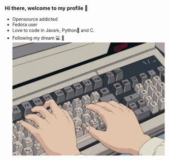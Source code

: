 ### Hi there, welcome to my profile 👋

- Opensource addicted
- Fedora user 
- Love to code in Java☕, Python🐍 and C.
- Following my dream 💻 🌈
![](https://github.com/jacopoesposito/jacopoesposito/blob/main/gif.gif)



<!--
**jacopoesposito/jacopoesposito** is a ✨ _special_ ✨ repository because its `README.md` (this file) appears on your GitHub profile.

Here are some ideas to get you started:

- 🔭 I’m currently working on ...
- 🌱 I’m currently learning ...
- 👯 I’m looking to collaborate on ...
- 🤔 I’m looking for help with ...
- 💬 Ask me about ...
- 📫 How to reach me: ...
- 😄 Pronouns: ...
- ⚡ Fun fact: ...
-->
